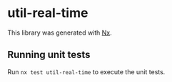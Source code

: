 # util-real-time

This library was generated with [Nx](https://nx.dev).

## Running unit tests

Run `nx test util-real-time` to execute the unit tests.
